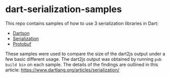# dart-serialization-samples

This repo contains samples of how to use 3 serialization libraries in Dart:
 - [Dartson](https://github.com/eredo/dartson)
 - [Serialization](https://github.com/google/serialization.dart)
 - [Protobuf](https://github.com/dart-lang/dart-protoc-plugin)

These samples were used to compare the size of the dart2js output under a few basic different usage. The dart2js output was obtained by running `pub build bin` on each sample. The details of the findings are outlined in this article: https://www.dartlang.org/articles/serialization/
